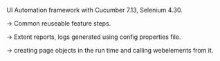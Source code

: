 UI Automation framework with Cucumber 7.13, Selenium 4.30.

-> Common reuseable feature steps.

-> Extent reports, logs generated using config properties file.

-> creating page objects in the run time and calling webelements from it.
